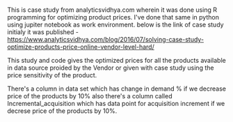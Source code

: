# 
This is case study from analyticsvidhya.com wherein it was done using R programming for optimizing product prices. I've done that same in python using jupiter notebook as work environment. below is the link of case study initialy it was published -  
https://www.analyticsvidhya.com/blog/2016/07/solving-case-study-optimize-products-price-online-vendor-level-hard/

This study and code gives the optimized prices for all the products available in data source proided by the Vendor or given with case study using the price sensitivity of the product.

There's a column in data set which has change in demand % if we decrease price of the products by 10% also there's a column called Incremental_acquisition which has data point for acquisition increment if we decrese price of the products by 10%.
